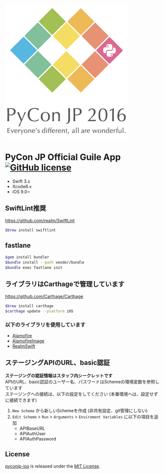 ![](PyCon-JP/Assets.xcassets/App/Image/Launch.imageset/launch@2x.png)

# PyCon JP Official Guile App [![GitHub license](https://img.shields.io/badge/license-MIT-lightgrey.svg)](https://raw.githubusercontent.com/pyconjp/pyconjp-ios/develop/LICENSE) 

* Swift 3.x
* Xcode8.x
* iOS 9.0~

## SwiftLint推奨
https://github.com/realm/SwiftLint

```sh
$brew install swiftlint
```

## fastlane

```sh
$gem install bundler
$bundle install --path vendor/bundle
$bundle exec fastlane init
```

## ライブラリはCarthageで管理しています   
https://github.com/Carthage/Carthage

```sh
$brew install carthage
$carthage update --platform iOS
```

### 以下のライブラリを使用しています
* [Alamofire](https://github.com/Alamofire/Alamofire)
* [AlamofireImage](https://github.com/Alamofire/AlamofireImage)
* [RealmSwift](https://realm.io/docs/swift/latest/)

## ステージングAPIのURL、basic認証
**ステージングの認証情報はスタッフ内シークレットです**  
APIのURL、basic認証のユーザー名、パスワードはSchemeの環境変数を参照しています  
ステージングへの接続は、以下の設定をしてください (本番環境へは、設定せずに接続できます)  

1. `New Scheme` から新しいSchemeを作成 (非共有設定、git管理にしない)
2. `Edit Scheme` > `Run` > `Arguments` > `Enviroment Variables` に以下の項目を追加  
    * APIBaseURL
    * APIAuthUser
    * APIAuthPassword

## License
[pyconjp-ios](https://github.com/pyconjp/pyconjp-ios) is released under the [MIT License](LICENSE.md).


